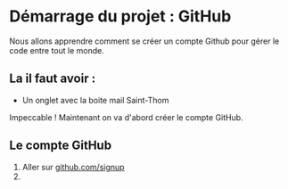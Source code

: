 # Démarrage du projet : GitHub
Nous allons apprendre comment se créer un compte Github pour gérer le code entre tout le monde.

## La il faut avoir :
- Un onglet avec la boite mail Saint-Thom

Impeccable ! Maintenant on va d'abord créer le compte GitHub.

## Le compte GitHub
1. Aller sur [github.com/signup](https://github.com/signup)
2. 
